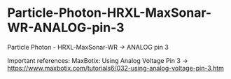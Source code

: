 # Particle-Photon-HRXL-MaxSonar-WR-ANALOG-pin-3
Particle Photon - HRXL-MaxSonar-WR -> ANALOG pin 3

Important references:
MaxBotix: Using Analog Voltage Pin 3 -> https://www.maxbotix.com/tutorials6/032-using-analog-voltage-pin-3.htm
